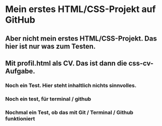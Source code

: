 # Mein erstes HTML/CSS-Projekt auf GitHub

## Aber nicht mein erstes HTML/CSS-Projekt. Das hier ist nur was zum Testen.

## Mit profil.html als CV. Das ist dann die css-cv-Aufgabe.

### Noch ein Test. Hier steht inhaltlich nichts sinnvolles.

### Noch ein test, für terminal / github

### Nochmal ein Test, ob das mit Git / Terminal / Github funktioniert
